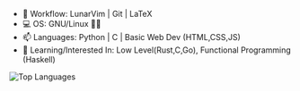  - 📝 Workflow: LunarVim | Git | LaTeX 
 - 💻 OS: GNU/Linux 🐃🐧
 - 📫 Languages: Python | C | Basic Web Dev (HTML,CSS,JS)
 - 🌱 Learning/Interested In: Low Level(Rust,C,Go), Functional Programming (Haskell)
<img alt="Top Languages" src="https://github-readme-stats.vercel.app/api/top-langs/?username=ThespDev&layout=compact&theme=dark&langs_count=5" />

<!--
**ThespDev/ThespDev** is a ✨ _special_ ✨ repository because its `README.md` (this file) appears on your GitHub profile.

Here are some ideas to get you started:

- 🔭 I’m currently working on ...
- 🌱 I’m currently learning ...
- 👯 I’m looking to collaborate on ...
- 🤔 I’m looking for help with ...
- 💬 Ask me about ...
- 📫 How to reach me: ...
- 😄 Pronouns: ...
- ⚡ Fun fact: ...
-->
